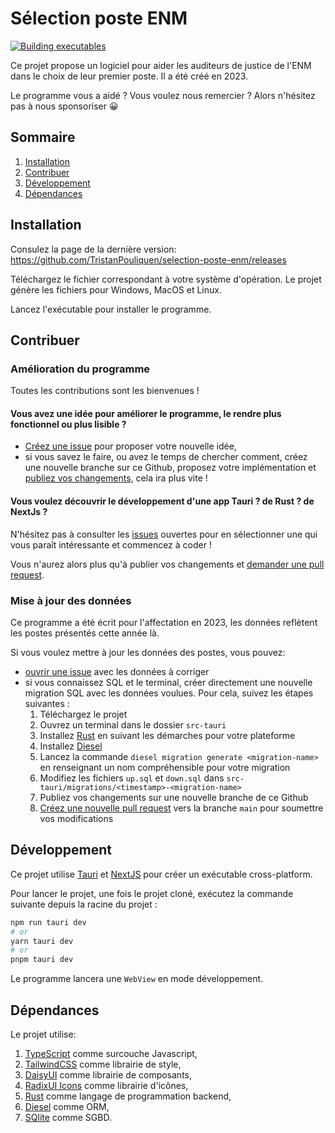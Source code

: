 # Sélection poste ENM

[![Building executables](https://github.com/TristanPouliquen/selection-poste-enm/actions/workflows/test_build.yml/badge.svg?branch=main)](https://github.com/TristanPouliquen/selection-poste-enm/actions/workflows/test_build.yml)

Ce projet propose un logiciel pour aider les auditeurs de justice de l'ENM dans le choix de leur premier poste.
Il a été créé en 2023.

Le programme vous a aidé ? Vous voulez nous remercier ?
Alors n'hésitez pas à nous sponsoriser :grinning:

## Sommaire

1. [Installation](#installation)
2. [Contribuer](#contribuer)
3. [Développement](#développement)
4. [Dépendances](#dépendances)

## Installation

Consulez la page de la dernière version: https://github.com/TristanPouliquen/selection-poste-enm/releases

Téléchargez le fichier correspondant à votre système d'opération. Le projet génère les fichiers pour Windows, MacOS et Linux.

Lancez l'exécutable pour installer le programme.

## Contribuer

### Amélioration du programme

Toutes les contributions sont les bienvenues !

#### Vous avez une idée pour améliorer le programme, le rendre plus fonctionnel ou plus lisible ?

- [Créez une issue](/issues) pour proposer votre nouvelle idée,
- si vous savez le faire, ou avez le temps de chercher comment, créez une nouvelle branche sur ce Github, proposez votre implémentation et [publiez vos changements](/pulls), cela ira plus vite !

#### Vous voulez découvrir le développement d'une app Tauri ? de Rust ? de NextJs ?

N'hésitez pas à consulter les [issues](/issues) ouvertes pour en sélectionner une qui vous paraît intéressante et commencez à coder !

Vous n'aurez alors plus qu'à publier vos changements et [demander une pull request](/pulls).

### Mise à jour des données

Ce programme a été écrit pour l'affectation en 2023, les données reflètent les postes présentés cette année là.

Si vous voulez mettre à jour les données des postes, vous pouvez:

- [ouvrir une issue](/issues) avec les données à corriger
- si vous connaissez SQL et le terminal, créer directement une nouvelle migration SQL avec les données voulues. Pour cela, suivez les étapes suivantes :
  1. Téléchargez le projet
  2. Ouvrez un terminal dans le dossier `src-tauri`
  3. Installez [Rust](https://tauri.app/fr/v1/guides/getting-started/prerequisites/) en suivant les démarches pour votre plateforme
  4. Installez [Diesel](https://diesel.rs/guides/getting-started)
  5. Lancez la commande `diesel migration generate <migration-name>` en renseignant un nom compréhensible pour votre migration
  6. Modifiez les fichiers `up.sql` et `down.sql` dans `src-tauri/migrations/<timestamp>-<migration-name>`
  7. Publiez vos changements sur une nouvelle branche de ce Github
  8. [Créez une nouvelle pull request](/pulls) vers la branche `main` pour soumettre vos modifications

## Développement

Ce projet utilise [Tauri](https://tauri.app/fr/) et [NextJS](https://nextjs.org/) pour créer un exécutable cross-platform.

Pour lancer le projet, une fois le projet cloné, exécutez la commande suivante depuis la racine du projet :

```bash
npm run tauri dev
# or
yarn tauri dev
# or
pnpm tauri dev
```

Le programme lancera une `WebView` en mode développement.

## Dépendances

Le projet utilise:

1. [TypeScript](https://www.typescriptlang.org/) comme surcouche Javascript,
2. [TailwindCSS](https://tailwindcss.com/) comme librairie de style,
3. [DaisyUI](https://daisyui.com/) comme librairie de composants,
4. [RadixUI Icons](https://icons.radix-ui.com/) comme librairie d'icônes,
5. [Rust](https://www.rust-lang.org/fr) comme langage de programmation backend,
6. [Diesel](https://diesel.rs/) comme ORM,
7. [SQlite](https://sqlite.org/index.html) comme SGBD.
